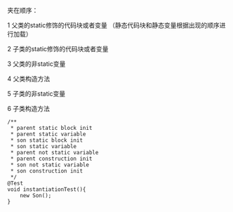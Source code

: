 

夹在顺序：



1 父类的static修饰的代码块或者变量 （静态代码块和静态变量根据出现的顺序进行加载）

2 子类的static修饰的代码块或者变量

3 父类的非static变量

4 父类构造方法

5 子类的非static变量

6 子类构造方法



```
/**
 * parent static block init
 * parent static variable
 * son static block init
 * son static variable
 * parent not static variable
 * parent construction init
 * son not static variable
 * son construction init
 */
@Test
void instantiationTest(){
    new Son();
}
```

